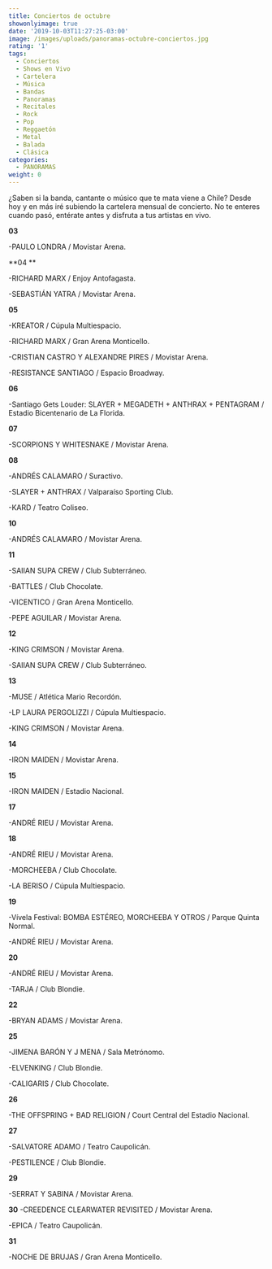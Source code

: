 ```yaml
---
title: Conciertos de octubre
showonlyimage: true
date: '2019-10-03T11:27:25-03:00'
image: /images/uploads/panoramas-octubre-conciertos.jpg
rating: '1'
tags:
  - Conciertos
  - Shows en Vivo
  - Cartelera
  - Música
  - Bandas
  - Panoramas
  - Recitales
  - Rock
  - Pop
  - Reggaetón
  - Metal
  - Balada
  - Clásica
categories:
  - PANORAMAS
weight: 0
---
```

¿Saben si la banda, cantante o músico que te mata viene a Chile? Desde hoy y en más iré subiendo la cartelera mensual de concierto. No te enteres cuando pasó, entérate antes y disfruta a tus artistas en vivo.

<!--more-->

**03**

\-PAULO LONDRA / Movistar Arena.

**04
**

\-RICHARD MARX / Enjoy Antofagasta.

\-SEBASTIÁN YATRA / Movistar Arena.

**05**

\-KREATOR / Cúpula Multiespacio.

\-RICHARD MARX / Gran Arena Monticello.

\-CRISTIAN CASTRO Y ALEXANDRE PIRES / Movistar Arena.

\-RESISTANCE SANTIAGO / Espacio Broadway.

**06**

\-Santiago Gets Louder: SLAYER + MEGADETH + ANTHRAX + PENTAGRAM / Estadio Bicentenario de La Florida.

**07**

\-SCORPIONS Y WHITESNAKE / Movistar Arena.

**08**

\-ANDRÉS CALAMARO / Suractivo.

\-SLAYER + ANTHRAX / Valparaíso Sporting Club.

\-KARD / Teatro Coliseo.

**10**

\-ANDRÉS CALAMARO / Movistar Arena.

**11**

\-SAIIAN SUPA CREW / Club Subterráneo. 

\-BATTLES / Club Chocolate.

\-VICENTICO / Gran Arena Monticello.

\-PEPE AGUILAR / Movistar Arena.

**12**

\-KING CRIMSON / Movistar Arena.

\-SAIIAN SUPA CREW / Club Subterráneo.

**13**

\-MUSE / Atlética Mario Recordón.

\-LP LAURA PERGOLIZZI / Cúpula Multiespacio.

\-KING CRIMSON / Movistar Arena.

**14**

\-IRON MAIDEN / Movistar Arena.

**15**

\-IRON MAIDEN / Estadio Nacional.

**17**

\-ANDRÉ RIEU / Movistar Arena.

**18**

\-ANDRÉ RIEU / Movistar Arena.

\-MORCHEEBA / Club Chocolate.

\-LA BERISO / Cúpula Multiespacio.

**19**

\-Vívela Festival: BOMBA ESTÉREO, MORCHEEBA Y OTROS / Parque Quinta Normal.

\-ANDRÉ RIEU / Movistar Arena.

**20**

\-ANDRÉ RIEU / Movistar Arena.

\-TARJA / Club Blondie.

**22**

\-BRYAN ADAMS / Movistar Arena.

**25**

\-JIMENA BARÓN Y J MENA / Sala Metrónomo.

\-ELVENKING / Club Blondie.

\-CALIGARIS / Club Chocolate.

**26**

\-THE OFFSPRING + BAD RELIGION / Court Central del Estadio Nacional.

**27**

\-SALVATORE ADAMO / Teatro Caupolicán.

\-PESTILENCE / Club Blondie.

**29**

\-SERRAT Y SABINA / Movistar Arena.

**30**
-CREEDENCE CLEARWATER REVISITED / Movistar Arena.

\-EPICA / Teatro Caupolicán.

**31**

\-NOCHE DE BRUJAS / Gran Arena Monticello.

